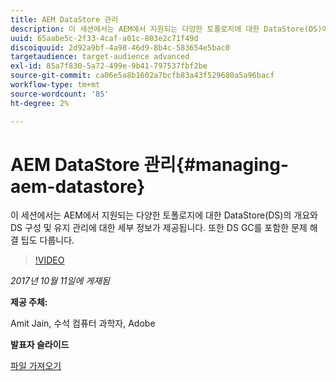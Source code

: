 ```yaml
---
title: AEM DataStore 관리
description: 이 세션에서는 AEM에서 지원되는 다양한 토폴로지에 대한 DataStore(DS)에 대한 개요와 DS 구성 및 유지 관리에 대한 세부 정보가 제공됩니다. 또한 DS GC를 포함한 문제 해결 팁도 다룹니다.
uuid: 65aabe5c-2f33-4caf-a01c-803e2c71f49d
discoiquuid: 2d92a9bf-4a98-46d9-8b4c-583654e5bac0
targetaudience: target-audience advanced
exl-id: 85a7f830-5a72-499e-9b41-797537fbf2be
source-git-commit: ca06e5a8b1602a7bcfb83a43f529680a5a96bacf
workflow-type: tm+mt
source-wordcount: '85'
ht-degree: 2%

---
```


# AEM DataStore 관리{#managing-aem-datastore}

이 세션에서는 AEM에서 지원되는 다양한 토폴로지에 대한 DataStore(DS)의 개요와 DS 구성 및 유지 관리에 대한 세부 정보가 제공됩니다. 또한 DS GC를 포함한 문제 해결 팁도 다룹니다.

>[!VIDEO](https://video.tv.adobe.com/v/20422/?quality=9)

*2017년 10월 11일에 게재됨*

**제공 주체:**

Amit Jain, 수석 컴퓨터 과학자, Adobe

**발표자 슬라이드**

[파일 가져오기](assets/managing-aem-datastoreoct17.pdf)
<!--
[Get back to the Overview](https://helpx.adobe.com/experience-manager/kt/eseminars/gems/aem-index.html)
-->
